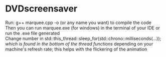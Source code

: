 # DVDscreensaver
Run: g++ marquee.cpp -o <marqueeConsole> (or any name you want) to compile the code <br />
Then you can run marquee.exe (for windows) in the terminal of your IDE or run the .exe file generated <br />
Change number in std::this_thread::sleep_for(std::chrono::milliseconds(...)); *which is found in the bottom of the thread functions* depending on your machine's refresh rate; this helps with the flickering of the animation
